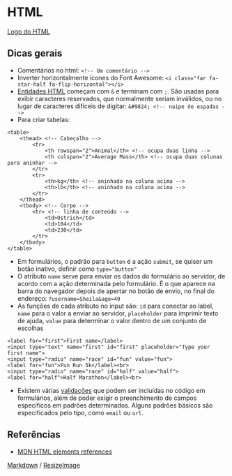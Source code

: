 # HTML

[Logo do HTML](https://github.com/sheilagomes/diario-de-estudos/blob/main/HTML/html-logo.png)

## Dicas gerais
* Comentários no html: `<!-- Um comentário -->`
* Inverter horizontalmente ícones do Font Awesome: `<i class="far fa-star-half fa-flip-horizontal"></i>`
* [Entidades HTML](https://dev.w3.org/html5/html-author/charref) começam com `&` e terminam com `;`. São usadas ​​para exibir caracteres reservados, que normalmente seriam inválidos, ou no lugar de caracteres difíceis de digitar: `&#9824; <!-- naipe de espadas -->`
* Para criar tabelas:
```
<table> 
    <thead> <!-- Cabeçalho -->
        <tr>
            <th rowspan="2">Animal</th> <!-- ocupa duas linha -->
            <th colspan="2">Average Mass</th> <!-- ocupa duas colunas para aninhar -->
        </tr>
        <tr>
            <th>kg</th> <!-- aninhado na coluna acima -->
            <th>lb</th> <!-- aninhado na coluna acima -->
        </tr>
    </thead>
    <tbody> <!-- Corpo -->
        <tr> <!-- linha de conteúdo -->
            <td>Ostrich</td>
            <td>104</td>
            <td>230</td>
        </tr>
    </tbody>
</table>
```
* Em formulários, o padrão para `button` é a ação `submit`, se quiser um botão inativo, definir como `type="button"`
* O atributo `name` serve para enviar os dados do formulário ao servidor, de acordo com a ação determinada pelo formulário. É o que aparece na barra do navegador depois de apertar no botão de envio, no final do endereço: `?username=Sheila&age=49`
* As funções de cada atributo no input são: `id` para conectar ao label, `name` para o valor a enviar ao servidor, `placeholder` para imprimir texto de ajuda, `value` para determinar o valor dentro de um conjunto de escolhas
```
<label for="first">First name</label>
<input type="text" name="first" id="first" placeholder="Type your first name">
<input type="radio" name="race" id="fun" value="fun">
<label for="fun">Fun Run 5k</label><br>
<input type="radio" name="race" id="half" value="half">
<label for="half">Half Marathon</label><br>
```
* Existem várias [validações](https://developer.mozilla.org/pt-BR/docs/Web/Guide/HTML/Forms/Form_validation) que podem ser incluídas no código em formulários, além de poder exigir o preenchimento de campos específicos em padrões determinados. Alguns padrões básicos são especificados pelo tipo, como `email` ou `url`.

## Referências
* [MDN HTML elements references](https://developer.mozilla.org/en-US/docs/Web/HTML/Element)

[Markdown](https://guides.github.com/features/mastering-markdown/) / [ResizeImage](https://resizeimage.net/)
